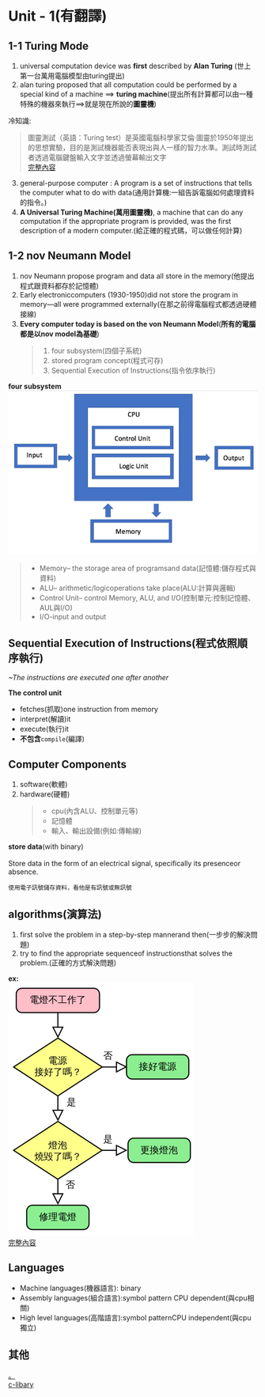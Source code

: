 # Unit - 1(有翻譯)

## 1-1 Turing Mode

1. universal computation  device was **first** described by **Alan Turing**  (世上第一台萬用電腦模型由turing提出)  
2. alan turing proposed that all computation could be performed by a special kind of a machine ==> **turing machine**(提出所有計算都可以由一種特殊的機器來執行==>就是現在所說的**圖靈機**)

冷知識:  
>圖靈測試（英語：Turing test）是英國電腦科學家艾倫·圖靈於1950年提出的思想實驗，目的是測試機器能否表現出與人一樣的智力水準。測試時測試者透過電腦鍵盤輸入文字並透過螢幕輸出文字  
[完整內容](https://zh.wikipedia.org/zh-tw/%E5%9B%BE%E7%81%B5%E6%B5%8B%E8%AF%95)

3. general-purpose computer : A program is a set of instructions that tells the computer what to do with data(通用計算機:一組告訴電腦如何處理資料的指令。)
4. **A Universal Turing Machine(萬用圖靈機)**, a machine that can do any computation if the appropriate program is provided, was the first description of a modern computer.(給正確的程式碼，可以做任何計算)


## 1-2 nov Neumann Model 
1. nov Neumann propose program and data all store in the memory(他提出程式跟資料都存於記憶體)
2. Early electroniccomputers (1930-1950)did not store the program in memory—all were programmed externally(在那之前得電腦程式都透過硬體接線)
3. **Every computer today is based on the von Neumann Model**(**所有的電腦都是以nov model為基礎**)
   >1. four subsystem(四個子系統)
   >2. stored program concept(程式可存)
   >3. Sequential Execution of Instructions(指令依序執行)
   
**four subsystem**  
![](https://raw.githubusercontent.com/archie0732/Introduction-to-Computers/main/picture/unit/Screen-Shot-2017-04-26-at-1.08.57-PM.webp)
>* Memory– the storage area of programsand data(記憶體:儲存程式與資料)
>* ALU– arithmetic/logicoperations take place(ALU:計算與邏輯)
>* Control Unit– control Memory, ALU, and I/O(控制單元:控制記憶體、AUL與I/O)
>* I/O-input and output

## Sequential Execution of Instructions(程式依照順序執行)  
*~The instructions are executed one after another* 

  
**The control unit**  
* fetches(抓取)one instruction from memory
* interpret(解讀)it
* execute(執行)it
* **不包含**`compile`(編譯)
## Computer Components
1. software(軟體)
2. hardware(硬體)
   >* cpu(內含ALU、控制單元等)
   >* 記憶體
   >* 輸入、輸出設備(例如:傳輸線)
  
**store data**(with binary)  <br>  
Store data in the form of an electrical signal, specifically its presenceor absence.  
```
使用電子訊號儲存資料，看他是有訊號或無訊號
```
## algorithms(演算法)
1. first solve the problem in a step-by-step mannerand then(一步步的解決問題)   
2. try to find the appropriate sequenceof instructionsthat solves the problem.(正確的方式解決問題)

    
**ex:**      
![](https://github.com/archie0732/Introduction-to-Computers/blob/main/picture/unit/375px-LampFlowchart_ZhT.svg.png)  
[完整內容](https://zh.wikipedia.org/zh-tw/%E7%AE%97%E6%B3%95)  
## Languages
* Machine languages(機器語言): binary
* Assembly languages(組合語言):symbol pattern CPU dependent(與cpu相關)
* High level languages(高階語言):symbol patternCPU independent(與cpu獨立)
## 其他
[。](https://youtu.be/dQw4w9WgXcQ?si=B_DTpgtca1LjOyOw)  
[c-libary](https://github.com/archie0732/c-library)
